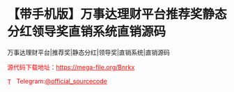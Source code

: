 # 【带手机版】万事达理财平台推荐奖静态分红领导奖直销系统直销源码

万事达理财平台|推荐奖|静态分红|领导奖|直销系统|直销源码<br>


<p style="color: red;">源代码下载地址：<a href="https://mega-file.org/Bnrkx" style="color: red;">https://mega-file.org/Bnrkx</a></p><p style="color: red;"><img src="https://cdn-icons-png.flaticon.com/512/2111/2111646.png" alt="Telegram Icon" style="width: 16px; vertical-align: middle; margin-right: 5px;">Telegram:<a href="https://t.me/official_sourcecode" style="color: red;">@official_sourcecode</a></p>